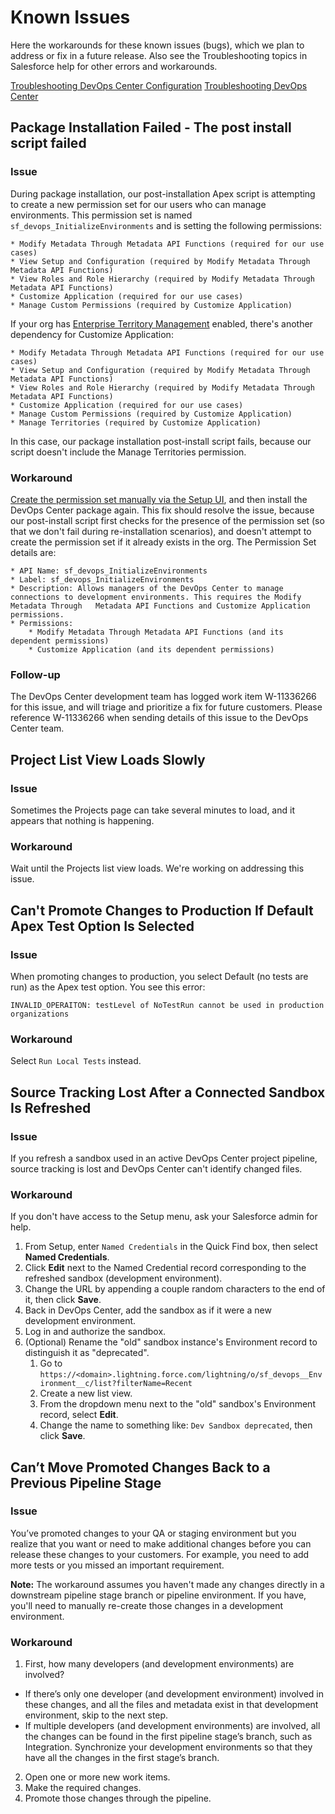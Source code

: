 # Known Issues

Here the workarounds for these known issues (bugs), which we plan to address or fix in a future release. Also see the Troubleshooting topics in Salesforce help for other errors and workarounds.

[Troubleshooting DevOps Center Configuration](https://help.salesforce.com/s/articleView?id=sf.devops_center_troubleshooting_setup.htm)
[Troubleshooting DevOps Center](https://help.salesforce.com/s/articleView?id=sf.devops_center_troubleshooting.htm)

## Package Installation Failed - The post install script failed

### Issue
During package installation, our post-installation Apex script is attempting to create a new permission set for our users who can manage environments. This permission set is named `sf_devops_InitializeEnvironments` and is setting the following permissions:

    * Modify Metadata Through Metadata API Functions (required for our use cases)
    * View Setup and Configuration (required by Modify Metadata Through Metadata API Functions)
    * View Roles and Role Hierarchy (required by Modify Metadata Through Metadata API Functions) 
    * Customize Application (required for our use cases)
    * Manage Custom Permissions (required by Customize Application)

If your org has [Enterprise Territory Management](https://help.salesforce.com/s/articleView?id=sf.tm2_intro.htm&type=5) enabled, there's another dependency for Customize Application:

    * Modify Metadata Through Metadata API Functions (required for our use cases)
    * View Setup and Configuration (required by Modify Metadata Through Metadata API Functions)
    * View Roles and Role Hierarchy (required by Modify Metadata Through Metadata API Functions)
    * Customize Application (required for our use cases)
    * Manage Custom Permissions (required by Customize Application)
    * Manage Territories (required by Customize Application)

In this case, our package installation post-install script fails, because our script doesn't include the Manage Territories permission.

### Workaround
[Create the permission set manually via the Setup UI](https://help.salesforce.com/s/articleView?id=sf.perm_sets_create.htm&type=5), and then install the DevOps Center package again. This fix should resolve the issue, because our post-install script first checks for the presence of the permission set (so that we don't fail during re-installation scenarios), and doesn't attempt to create the permission set if it already exists in the org. The Permission Set details are:

    * API Name: sf_devops_InitializeEnvironments
    * Label: sf_devops_InitializeEnvironments
    * Description: Allows managers of the DevOps Center to manage connections to development environments. This requires the Modify Metadata Through   Metadata API Functions and Customize Application permissions.
    * Permissions:
        * Modify Metadata Through Metadata API Functions (and its dependent permissions)
        * Customize Application (and its dependent permissions)

### Follow-up
The DevOps Center development team has logged work item W-11336266 for this issue, and will triage and prioritize a fix for future customers. Please reference W-11336266 when sending details of this issue to the DevOps Center team.

## Project List View Loads Slowly

### Issue
Sometimes the Projects page can take several minutes to load, and it appears that nothing is happening. 

### Workaround
Wait until the Projects list view loads. We're working on addressing this issue.

## Can't Promote Changes to Production If Default Apex Test Option Is Selected

### Issue
When promoting changes to production, you select Default (no tests are run) as the Apex test option. You see this error:

```
INVALID_OPERAITON: testLevel of NoTestRun cannot be used in production organizations
```

### Workaround
Select `Run Local Tests` instead.

## Source Tracking Lost After a Connected Sandbox Is Refreshed

### Issue
If you refresh a sandbox used in an active DevOps Center project pipeline, source tracking is lost and DevOps Center can't identify changed files. 

### Workaround
If you don't have access to the Setup menu, ask your Salesforce admin for help.

1. From Setup, enter `Named Credentials` in the Quick Find box, then select **Named Credentials**.
2. Click **Edit** next to the Named Credential record corresponding to the refreshed sandbox (development environment).
3. Change the URL by appending a couple random characters to the end of it, then click **Save**.
4. Back in DevOps Center, add the sandbox as if it were a new development environment.
5. Log in and authorize the sandbox.
6. (Optional) Rename the "old" sandbox instance's Environment record to distinguish it as "deprecated".
    1. Go to `https://<domain>.lightning.force.com/lightning/o/sf_devops__Environment__c/list?filterName=Recent`
    2. Create a new list view.
    3. From the dropdown menu next to the "old" sandbox's Environment record, select **Edit**.
    4. Change the name to something like: `Dev Sandbox deprecated`, then click **Save**.

## Can’t Move Promoted Changes Back to a Previous Pipeline Stage

### Issue
You’ve promoted changes to your QA or staging environment but you realize that you want or need to make additional changes before you can release these changes to your customers. For example, you need to add more tests or you missed an important requirement.

**Note:** The workaround assumes you haven't made any changes directly in a downstream pipeline stage branch or pipeline environment. If you have, you'll need to manually re-create those changes in a development environment.

### Workaround
1. First, how many developers (and development environments) are involved?

- If there’s only one developer (and development environment) involved in these changes, and all the files and metadata exist in that development environment, skip to the next step. 
- If multiple developers (and development environments) are involved, all the changes can be found in the first pipeline stage’s branch, such as Integration. Synchronize your development environments so that they have all the changes in the first stage’s branch. 

2. Open one or more new work items.
2. Make the required changes.
2. Promote those changes through the pipeline.


